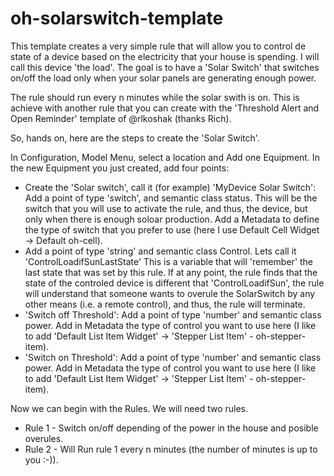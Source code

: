 # oh-solarswitch-template
This template creates a very simple rule that will allow you to control de state of a device based on the electricity that your house is spending. I will call this device 'the load'. The goal is to have a 'Solar Switch' that switches on/off the load only when your solar panels are generating enough power.

The rule should run every n minutes while the solar swith is on. This is achieve with another rule that you can create with the 'Threshold Alert and Open Reminder' template of @rlkoshak (thanks Rich).

So, hands on, here are the steps to create the 'Solar Switch'.

In Configuration, Model Menu, select a location and Add one Equipment. In the new Equipment you just created, add four points:
- Create the 'Solar switch', call it (for example) 'MyDevice Solar Switch': Add a point of type 'switch', and semantic class status. This will be the switch that you will use to activate the  rule, and thus, the device, but only when there is enough soloar production. Add a Metadata to define the type of switch that you prefer to use (here I use Default Cell Widget -> Default oh-cell).
- Add a point of type 'string' and semantic class Control. Lets call it 'ControlLoadifSunLastState' This is a variable that will 'remember' the last state that was set by this rule. If at any point, the rule finds that the state of the controled device is different that 'ControlLoadifSun', the rule will understand that someone wants to overule the SolarSwitch by any other means (i.e. a remote control), and thus, the rule will terminate.
- 'Switch off Threshold': Add a point of type 'number' and semantic class power. Add in Metadata the type of control you want to use here (I like to add 'Default List Item Widget' -> 'Stepper List Item' - oh-stepper-item).
- 'Switch on Threshold': Add a point of type 'number' and semantic class power. Add in Metadata the type of control you want to use here (I like to add 'Default List Item Widget' -> 'Stepper List Item' - oh-stepper-item).


Now we can begin with the Rules. We will need two rules.
- Rule 1 - Switch on/off depending of the power in the house and posible overules.
- Rule 2 - Will Run rule 1 every n minutes (the number of minutes is up to you :-)).

